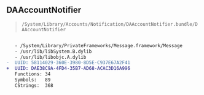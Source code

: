 ## DAAccountNotifier

> `/System/Library/Accounts/Notification/DAAccountNotifier.bundle/DAAccountNotifier`

```diff

   - /System/Library/PrivateFrameworks/Message.framework/Message
   - /usr/lib/libSystem.B.dylib
   - /usr/lib/libobjc.A.dylib
-  UUID: 58114029-360E-3980-8D5E-C937E67A2F41
+  UUID: DAE38C9A-4FD4-35B7-AD68-ACAC3D16A996
   Functions: 34
   Symbols:   89
   CStrings:  368

```
